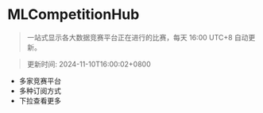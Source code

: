 # MLCompetitionHub

> 一站式显示各大数据竞赛平台正在进行的比赛，每天 16:00 UTC+8 自动更新。
  
> 更新时间: 2024-11-10T16:00:02+0800 

* 多家竞赛平台
* 多种订阅方式
* 下拉查看更多